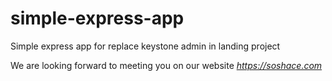 # simple-express-app
Simple express app for replace keystone admin in landing project

 We are looking forward to meeting you on our website *https://soshace.com*
